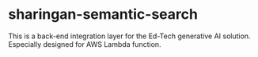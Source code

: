 # sharingan-semantic-search
This is a back-end integration layer for the Ed-Tech generative AI solution. Especially designed for AWS Lambda function.
